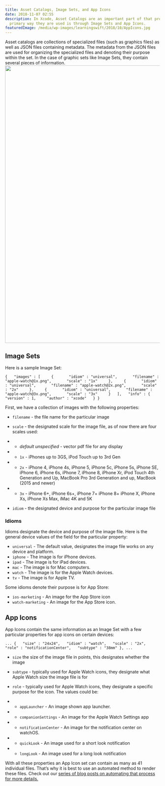 ```yaml
---
title: Asset Catalogs, Image Sets, and App Icons
date: 2018-11-07 02:55
description: In Xcode, Asset Catalogs are an important part of that process and the
  primary way they are used is through Image Sets and App Icons.
featuredImage: /media/wp-images/learningswift/2018/10/AppIcons.jpg
---
```

Asset catalogs are collections of specialized files (such as graphics
files) as well as JSON files containing metadata. The metadata from the
JSON files are used for organizing the specialized files and denoting
their purpose within the set. In the case of graphic sets like Image
Sets, they contain several pieces of information.
<img src="https://learningswift.brightdigit.com/wp-content/uploads/sites/2/2018/10/AppIcons.jpg" class="alignnone size-full wp-image-186" width="1920" height="903" />

## Image Sets

Here is a sample Image Set:

    {   "images" : [     {       "idiom" : "universal",       "filename" : "apple-watch@1x.png",       "scale" : "1x"     },     {       "idiom" : "universal",       "filename" : "apple-watch@2x.png",       "scale" : "2x"     },     {       "idiom" : "universal",       "filename" : "apple-watch@3x.png",       "scale" : "3x"     }   ],   "info" : {     "version" : 1,     "author" : "xcode"   } } 

First, we have a collection of images with the following properties:

-   `filename` - the file name for the particular image

-   `scale` - the designated scale for the image file, as of now there
    are four scales used:

-   -   *default unspecified* - vector pdf file for any display

-   -   `1x` - iPhones up to 3GS, iPod Touch up to 3rd Gen

-   -   `2x` - iPhone 4, iPhone 4s, iPhone 5, iPhone 5c, iPhone 5s,
        iPhone SE, iPhone 6, iPhone 6s, iPhone 7, iPhone 8, iPhone Xr,
        iPod Touch 4th Generation and Up, MacBook Pro 3rd Generation and
        up, MacBook (2015 and newer)

-   -   `3x` - iPhone 6+, iPhone 6s+, iPhone 7+ iPhone 8+ iPhone X,
        iPhone Xs, iPhone Xs Max, iMac 4K and 5K

-   `idiom` - the designated device and purpose for the particular image
    file

### Idioms

Idioms designate the device and purpose of the image file. Here is the
general device values of the field for the particular property:

-   `universal` - The default value, designates the image file works on
    any device and platform.
-   `iphone` - The image is for iPhone devices.
-   `ipad` - The image is for iPad devices.
-   `mac` - The image is for Mac computers.
-   `watch` - The image is for the Apple Watch devices.
-   `tv` - The image is for Apple TV.

Some idioms denote their purpose is for App Store:

-   `ios-marketing` - An image for the App Store icon
-   `watch-marketing` - An image for the App Store icon.

## App Icons

App Icons contain the same information as an Image Set with a few
particular properties for app icons on certain devices:

    ... {   "size" : "24x24",   "idiom" : "watch",   "scale" : "2x",   "role" : "notificationCenter",   "subtype" : "38mm" }, ... 

-   `size` the size of the image file in points, this designates whether
    the image

-   `subtype` - typically used for Apple Watch icons, they designate
    what Apple Watch size the image file is for

-   `role` - typically used for Apple Watch icons, they designate a
    specific purpose for the icon. The values could be:

-   -   `appLauncher` - An image shown app launcher.

-   -   `companionSettings` - An image for the Apple Watch Settings app

-   -   `notificationCenter` - An image for the notification center on
        watchOS.

-   -   `quickLook` - An image used for a short look notification

-   -   `longLook` - An image used for a long look notification

With all these properties an App Icon set can contain as many as 41
individual files. That’s why it is best to use an automated method
to render these files. Check out our [series of blog posts on automating
that process for more
details.](https://learningswift.brightdigit.com/category/building-icons-and-image-sets/)